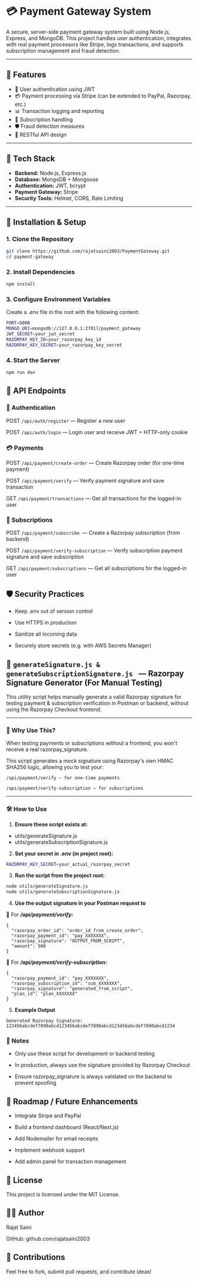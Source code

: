 # 💳 Payment Gateway System

A secure, server-side payment gateway system built using Node.js, Express, and MongoDB. This project handles user authentication, integrates with real payment processors like Stripe, logs transactions, and supports subscription management and fraud detection.

---

## 🚀 Features

- 🔐 User authentication using JWT
- 💳 Payment processing via Stripe (can be extended to PayPal, Razorpay, etc.)
- 📊 Transaction logging and reporting
- 🔁 Subscription handling
- 🛡️ Fraud detection measures
- 📄 RESTful API design

---

## 🧰 Tech Stack

- **Backend:** Node.js, Express.js
- **Database:** MongoDB + Mongoose
- **Authentication:** JWT, bcrypt
- **Payment Gateway:** Stripe
- **Security Tools:** Helmet, CORS, Rate Limiting

---

## 🔧 Installation & Setup

### 1. Clone the Repository
```bash
git clone https://github.com/rajatsaini2003/PaymentGateway.git
cd payment-gateway
```
### 2. Install Dependencies
```bash
npm install
```
### 3. Configure Environment Variables
Create a .env file in the root with the following content:

```bash
PORT=5000
MONGO_URI=mongodb://127.0.0.1:27017/payment_gateway
JWT_SECRET=your_jwt_secret
RAZORPAY_KEY_ID=your_razorpay_key_id
RAZORPAY_KEY_SECRET=your_razorpay_key_secret
```
### 4. Start the Server
```bash
npm run dev
```
## 📡 API Endpoints
### 🔐 Authentication
POST `/api/auth/register` — Register a new user

POST `/api/auth/login` — Login user and receive JWT + HTTP-only cookie

### 💳 Payments
POST `/api/payment/create-order` — Create Razorpay order (for one-time payment)

POST `/api/payment/verify` — Verify payment signature and save transaction

GET `/api/payment/transactions` — Get all transactions for the logged-in user

### 🔁 Subscriptions
POST `/api/payment/subscribe `— Create a Razorpay subscription (from backend)

POST `/api/payment/verify-subscription` — Verify subscription payment signature and save subscription

GET `/api/payment/subscriptions` — Get all subscriptions for the logged-in user



## 🛡️ Security Practices
- Keep .env out of version control

- Use HTTPS in production

- Sanitize all incoming data

- Securely store secrets (e.g. with AWS Secrets Manager)

## 🔐 `generateSignature.js & generateSubscriptionSignature.js ` — Razorpay Signature Generator (For Manual Testing)

This utility script helps manually generate a valid Razorpay signature for testing payment & subscription verification in Postman or backend, without using the Razorpay Checkout frontend.

---

### 📌 Why Use This?

When testing payments or subscriptions without a frontend, you won't receive a real razorpay_signature.

This script generates a mock signature using Razorpay's own HMAC SHA256 logic, allowing you to test your:

`/api/payment/verify — for one-time payments`

`/api/payment/verify-subscription — for subscriptions`

---

### 🛠️ How to Use

1. **Ensure these script exists at:**  
- utils/generateSignature.js 
- utils/generateSubscriptionSignature.js



2. **Set your secret in .env (in project root):**

```bash
RAZORPAY_KEY_SECRET=your_actual_razorpay_secret
```
3. **Run the script from the project root:**
```bash
node utils/generateSignature.js
node utils/generateSubscriptionSignature.js
```
4.  **Use the output signature in your Postman request to**

🔁 For ***/api/payment/verify:***

```
{
  "razorpay_order_id": "order_id_from_create_order",
  "razorpay_payment_id": "pay_XXXXXXX",
  "razorpay_signature": "OUTPUT_FROM_SCRIPT",
  "amount": 500
}
```
🔁 For ***/api/payment/verify-subscription:***
```
{
  "razorpay_payment_id": "pay_XXXXXXX",
  "razorpay_subscription_id": "sub_XXXXXXX",
  "razorpay_signature": "generated_from_script",
  "plan_id": "plan_XXXXXXX"
}
```
5. **Example Output**
```
Generated Razorpay Signature: 123456abcdef7890abcd123456abcdef7890abcd123456abcdef7890abcd1234
```
### 📝 Notes
-  Only use these script for development or backend testing

- In production, always use the signature provided by Razorpay Checkout

- Ensure razorpay_signature is always validated on the backend to prevent spoofing

## 🧭 Roadmap / Future Enhancements
- Integrate Stripe and PayPal

- Build a frontend dashboard (React/Next.js)

- Add Nodemailer for email receipts

- Implement webhook support

- Add admin panel for transaction management

## 📄 License
This project is licensed under the MIT License.

## 👨‍💻 Author
Rajat Saini

GitHub: github.com/rajatsaini2003


## 🤝 Contributions
Feel free to fork, submit pull requests, and contribute ideas!










